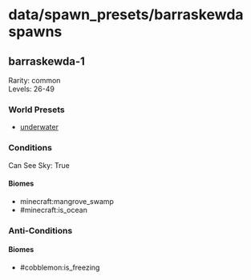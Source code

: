 # data/spawn_presets/barraskewda spawns  
  
## barraskewda-1  
Rarity: common  
Levels: 26-49  
  
### World Presets  
* [underwater](/data/world_presets/underwater.md)  
  
### Conditions  
Can See Sky: True  
  
#### Biomes  
  * minecraft:mangrove_swamp
  * #minecraft:is_ocean
  
  
### Anti-Conditions  
  
#### Biomes  
  * #cobblemon:is_freezing
  
